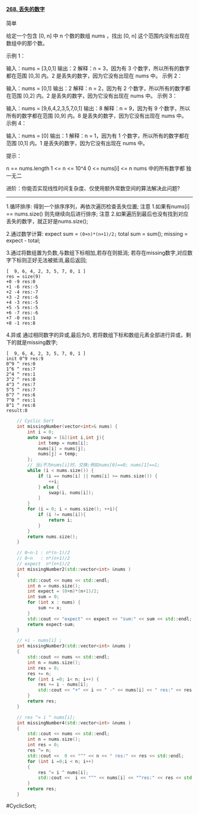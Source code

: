 #### [268. 丢失的数字](https://leetcode.cn/problems/missing-number/description/)
简单

给定一个包含 [0, n] 中 n 个数的数组 nums ，找出 [0, n] 这个范围内没有出现在数组中的那个数。

示例 1：

输入：nums = [3,0,1]
输出：2
解释：n = 3，因为有 3 个数字，所以所有的数字都在范围 [0,3] 内。2 是丢失的数字，因为它没有出现在 nums 中。
示例 2：

输入：nums = [0,1]
输出：2
解释：n = 2，因为有 2 个数字，所以所有的数字都在范围 [0,2] 内。2 是丢失的数字，因为它没有出现在 nums 中。
示例 3：

输入：nums = [9,6,4,2,3,5,7,0,1]
输出：8
解释：n = 9，因为有 9 个数字，所以所有的数字都在范围 [0,9] 内。8 是丢失的数字，因为它没有出现在 nums 中。
示例 4：

输入：nums = [0]
输出：1
解释：n = 1，因为有 1 个数字，所以所有的数字都在范围 [0,1] 内。1 是丢失的数字，因为它没有出现在 nums 中。


提示：

n == nums.length
1 <= n <= 10^4
0 <= nums[i] <= n
nums 中的所有数字都 独一无二


进阶：你能否实现线性时间复杂度、仅使用额外常数空间的算法解决此问题?
---- ----
1.循环排序:
得到一个排序序列，再依次遍历检查丢失位置;
注意 1.如果有nums[i] == nums.size() 则先继续向后进行排序;
注意 2.如果遍历到最后也没有找到对应丢失的数字，就正好是nums.size();

2.通过数学计算:
expect sum = `(0+n)*(n+1)/2;`
total sum = sum();
missing = expect - total;

3.通过将数组置为负数,与数组下标相加,若存在则抵消;
若存在missing数字,对应数字下标则正好无法被抵消,最后返回;
```
[  9, 6, 4, 2, 3, 5, 7, 0, 1 ]
res = size(9)
+0 -9 res:0
+1 -6 res:-5
+2 -4 res:-7
+3 -2 res:-6
+4 -3 res:-5
+5 -5 res:-5
+6 -7 res:-6
+7 -0 res:1
+8 -1 res:8
```
4.异或 通过相同数字的异或,最后为0,
若将数组下标和数组元素全部进行异或，剩下的就是missing数字;
```
[  9, 6, 4, 2, 3, 5, 7, 0, 1 ]
init 0^9 res:9
0^9 ^ res:0
1^6 ^ res:7
2^4 ^ res:1
3^2 ^ res:0
4^3 ^ res:7
5^5 ^ res:7
6^7 ^ res:6
7^0 ^ res:1
8^1 ^ res:8
result:8
```

```cpp
    // Cyclic Sort
    int missingNumber(vector<int>& nums) {
        int i = 0;
        auto swap = [&](int i,int j){
            int temp = nums[i];
            nums[i] = nums[j];
            nums[j] = temp;
        };
        // 当i不为nums[i]时，交换;例如nums[0]==0; nums[1]==1;
        while (i < nums.size()) {
            if (i == nums[i] || nums[i] >= nums.size()) {
                ++i;
            } else {
                swap(i, nums[i]);
            }
        }
        for (i = 0; i < nums.size(); ++i){
            if (i != nums[i]){
                return i;
            }
        }
        return nums.size();
    }
```

```cpp
    // 0~n-1 : n*(n-1)/2
    // 0~n   : n*(n+1)/2
    // expect  n*(n+1)/2
    int missingNumber2(std::vector<int> &nums )
    {
        std::cout << nums << std::endl;
        int n = nums.size();
        int expect = (0+n)*(n+1)/2;
        int sum = 0;
        for (int x : nums) {
            sum += x;
        }
        std::cout << "expect" << expect << "sum:" << sum << std::endl;
        return expect-sum;
    }
```

```cpp
    // +i - nums[i] ;
    int missingNumber3(std::vector<int> &nums )
    {
        std::cout << nums << std::endl;
        int n = nums.size();
        int res = 0;
        res += n;
        for (int i =0; i< n; i++) {
            res += i - nums[i];
            std::cout << "+" << i << " -" << nums[i] << " res:" << res << std::endl;
        }
        return res;
    }
```

```cpp
    // res ^= i ^ nums[i];
    int missingNumber4(std::vector<int> &nums )
    {
        std::cout << nums << std::endl;
        int n = nums.size();
        int res = 0;
        res ^= n;
        std::cout <<  0 << "^" << n << " res:" << res << std::endl;
        for (int i =0;i < n; i++)
        {
            res ^= i ^ nums[i];
            std::cout <<  i << "^" << nums[i] << "^res:" << res << std::endl;
        }
        return res;
    }
```
#CyclicSort;
